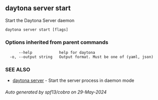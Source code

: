 ## daytona server start

Start the Daytona Server daemon

```
daytona server start [flags]
```

### Options inherited from parent commands

```
      --help            help for daytona
  -o, --output string   Output format. Must be one of (yaml, json)
```

### SEE ALSO

* [daytona server](daytona_server.md)	 - Start the server process in daemon mode

###### Auto generated by spf13/cobra on 29-May-2024
